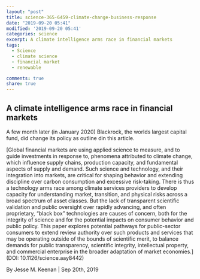 ```yaml
---
layout: "post"
title: science-365-6459-climate-change-business-response
date: "2019-09-20 05:41"
modified: '2019-09-20 05:41'
categories: science
excerpt: A climate intelligence arms race in financial markets
tags:
  - Science
  - climate science
  - financial market
  - renewable

comments: true
share: true
---
```


## A climate intelligence arms race in financial markets

A few month later (in January 2020) Blackrock, the worlds largest capital fund, did change its policy as outline din this article.

[Global financial markets are using applied science to measure, and to guide investments in response to, phenomena attributed to climate change, which influence supply chains, production capacity, and fundamental aspects of supply and demand. Such science and technology, and their integration into markets, are critical for shaping behavior and extending discipline over carbon consumption and excessive risk-taking. There is thus a technology arms race among climate services providers to develop capacity for understanding market, transition, and physical risks across a broad spectrum of asset classes. But the lack of transparent scientific validation and public oversight over rapidly advancing, and often proprietary, “black box” technologies are causes of concern, both for the integrity of science and for the potential impacts on consumer behavior and public policy. This paper explores potential pathways for public-sector consumers to extend review authority over such products and services that may be operating outside of the bounds of scientific merit, to balance demands for public transparency, scientific integrity, intellectual property, and commercial enterprise in the broader adaptation of market economies.](DOI: 10.1126/science.aay8442)

By Jesse M. Keenan | Sep 20th, 2019
